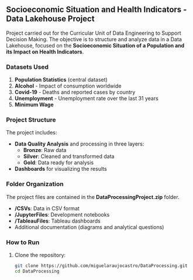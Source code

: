 ## Socioeconomic Situation and Health Indicators - Data Lakehouse Project

Project carried out for the Curricular Unit of Data Engineering to Support Decision Making. The objective is to structure and analyze data in a Data Lakehouse, focused on the **Socioeconomic Situation of a Population and its Impact on Health Indicators**.

### Datasets Used

1. **Population Statistics** (central dataset)
2. **Alcohol** - Impact of consumption worldwide
3. **Covid-19** - Deaths and reported cases by country
4. **Unemployment** - Unemployment rate over the last 31 years
5. **Minimum Wage**

### Project Structure

The project includes:

- **Data Quality Analysis** and processing in three layers:
  - **Bronze**: Raw data
  - **Silver**: Cleaned and transformed data
  - **Gold**: Data ready for analysis
- **Dashboards** for visualizing the results

### Folder Organization

The project files are contained in the **DataProcessingProject.zip** folder.
- **/CSVs**: Data in CSV format
- **/JupyterFiles**: Development notebooks
- **/TableauFiles**: Tableau dashboards
- Additional documentation (diagrams and analytical questions)

### How to Run

1. Clone the repository:
   ```bash
   git clone https://github.com/miguelaraujocastro/DataProcessing.git
   cd DataProcessing
